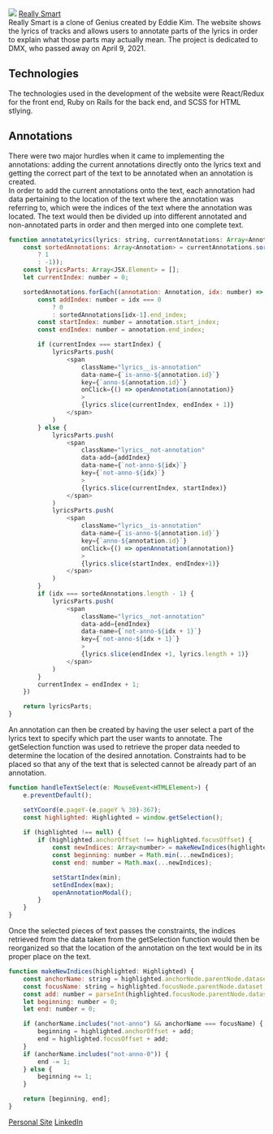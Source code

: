 <img src="https://github.com/thedaebu/reallysmart/blob/main/screenshots/reallysmart.png" >
<a href=https://really-smart.herokuapp.com/#/">Really Smart</a>
<br>
Really Smart is a clone of Genius created by Eddie Kim. The website shows the lyrics of tracks and allows users to annotate parts of the lyrics in order to explain what those parts may actually mean. The project is dedicated to DMX, who passed away on April 9, 2021.

<img src="https://raw.githubusercontent.com/thedaebu/reallysmart/main/app/assets/gifs/reallysmart.gif" alt="" />

## Technologies
The technologies used in the development of the website were React/Redux for the front end, Ruby on Rails for the back end, and SCSS for HTML stlying.

## Annotations
There were two major hurdles when it came to implementing the annotations: adding the current annotations directly onto the lyrics text and getting the correct part of the text to be annotated when an annotation is created.
<br>
In order to add the current annotations onto the text, each annotation had data pertaining to the location of the text where the annotation was referring to, which were the indices of the text where the annotation was located. The text would then be divided up into different annotated and non-annotated parts in order and then merged into one complete text.

```js
function annotateLyrics(lyrics: string, currentAnnotations: Array<Annotation>) {
    const sortedAnnotations: Array<Annotation> = currentAnnotations.sort((a: Annotation, b: Annotation) => (a.start_index > b.start_index
        ? 1
        : -1));
    const lyricsParts: Array<JSX.Element> = [];
    let currentIndex: number = 0;

    sortedAnnotations.forEach((annotation: Annotation, idx: number) => {
        const addIndex: number = idx === 0
            ? 0
            : sortedAnnotations[idx-1].end_index;
        const startIndex: number = annotation.start_index;
        const endIndex: number = annotation.end_index;

        if (currentIndex === startIndex) {
            lyricsParts.push(
                <span
                    className="lyrics__is-annotation"
                    data-name={`is-anno-${annotation.id}`}
                    key={`anno-${annotation.id}`}
                    onClick={() => openAnnotation(annotation)}
                    >
                    {lyrics.slice(currentIndex, endIndex + 1)}
                </span>
            )
        } else {
            lyricsParts.push(
                <span
                    className="lyrics__not-annotation"
                    data-add={addIndex}
                    data-name={`not-anno-${idx}`}
                    key={`not-anno-${idx}`}
                    >
                    {lyrics.slice(currentIndex, startIndex)}
                </span>
            )
            lyricsParts.push(
                <span
                    className="lyrics__is-annotation"
                    data-name={`is-anno-${annotation.id}`}
                    key={`anno-${annotation.id}`}
                    onClick={() => openAnnotation(annotation)}
                    >
                    {lyrics.slice(startIndex, endIndex+1)}
                </span>
            )
        }
        if (idx === sortedAnnotations.length - 1) {
            lyricsParts.push(
                <span
                    className="lyrics__not-annotation"
                    data-add={endIndex}
                    data-name={`not-anno-${idx + 1}`}
                    key={`not-anno-${idx + 1}`}
                    >
                    {lyrics.slice(endIndex +1, lyrics.length + 1)}
                </span>
            )
        }
        currentIndex = endIndex + 1;
    })

    return lyricsParts;
}
```

An annotation can then be created by having the user select a part of the lyrics text to specify which part the user wants to annotate. The getSelection function was used to retrieve the proper data needed to determine the location of the desired annotation. Constraints had to be placed so that any of the text that is selected cannot be already part of an annotation. 

```js
function handleTextSelect(e: MouseEvent<HTMLElement>) {
    e.preventDefault();

    setYCoord(e.pageY-(e.pageY % 30)-367);
    const highlighted: Highlighted = window.getSelection();
    
    if (highlighted !== null) {
        if (highlighted.anchorOffset !== highlighted.focusOffset) {
            const newIndices: Array<number> = makeNewIndices(highlighted);
            const beginning: number = Math.min(...newIndices);
            const end: number = Math.max(...newIndices);

            setStartIndex(min);
            setEndIndex(max);
            openAnnotationModal();
        }
    }
}
```

Once the selected pieces of text passes the constraints, the indices retrieved from the data taken from the getSelection function would then be reorganized so that the location of the annotation on the text would be in its proper place on the text.

```js
function makeNewIndices(highlighted: Highlighted) {
    const anchorName: string = highlighted.anchorNode.parentNode.dataset.name;
    const focusName: string = highlighted.focusNode.parentNode.dataset.name;
    const add: number = parseInt(highlighted.focusNode.parentNode.dataset.add);
    let beginning: number = 0;
    let end: number = 0;

    if (anchorName.includes("not-anno") && anchorName === focusName) {
        beginning = highlighted.anchorOffset + add;
        end = highlighted.focusOffset + add;
    } 
    if (anchorName.includes("not-anno-0")) {
        end -= 1;
    } else {
        beginning += 1;
    }

    return [beginning, end];
}
```
<a href="https://eddie-kim.com/" >Personal Site</a>
<a href="https://www.linkedin.com/in/edkim163/" >LinkedIn</a>